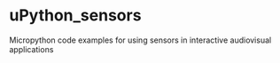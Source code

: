 # uPython_sensors
Micropython code examples for using sensors in interactive audiovisual applications
